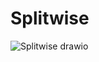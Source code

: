 # Splitwise

![Splitwise drawio](https://github.com/yeswanthkumargurram/Splitwise/assets/36203051/ef6042b9-7098-41bc-aed2-8703e1410747)
